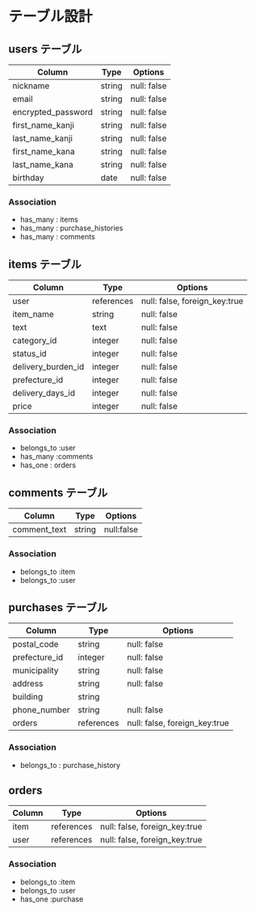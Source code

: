 # テーブル設計


## users テーブル

| Column             | Type   | Options     |
| ------------------ | ------ | ----------- |
| nickname           | string | null: false |
| email              | string | null: false |
| encrypted_password | string | null: false |
| first_name_kanji   | string | null: false |
| last_name_kanji    | string | null: false |
| first_name_kana    | string | null: false |
| last_name_kana     | string | null: false |
| birthday           | date   | null: false |

### Association

- has_many : items
- has_many : purchase_histories
- has_many : comments 

## items テーブル

| Column             | Type       | Options     |
| ------------------ | ---------- | ----------- |
| user               | references | null: false, foreign_key:true |
| item_name          | string     | null: false |
| text               | text       | null: false |
| category_id        | integer    | null: false |
| status_id          | integer    | null: false |
| delivery_burden_id | integer    | null: false |
| prefecture_id      | integer    | null: false |
| delivery_days_id   | integer    | null: false |
| price              | integer    | null: false |

### Association
- belongs_to :user 
- has_many :comments
- has_one : orders


## comments テーブル

| Column       | Type   | Options    |
| ------------ | ------ | ---------- |
| comment_text | string | null:false |

### Association

- belongs_to :item
- belongs_to :user

## purchases テーブル

| Column           | Type       | Options    |
| ---------------- | ---------- | ---------- |
| postal_code      | string     | null: false|
| prefecture_id    | integer    | null: false|
| municipality     | string     | null: false|
| address          | string     | null: false|
| building         | string     | 
| phone_number     | string     | null: false|
| orders           | references | null: false, foreign_key:true 

### Association

- belongs_to : purchase_history

## orders

| Column | Type    | Options    |
| ------ | ------- | ---------- |
| item   | references | null: false, foreign_key:true |
| user   | references | null: false, foreign_key:true |

### Association

- belongs_to :item
- belongs_to :user
- has_one :purchase